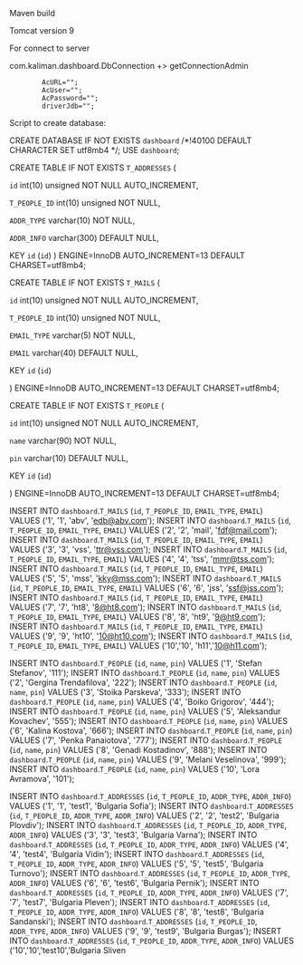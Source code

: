 Maven build

Tomcat version 9

For connect to server

com.kaliman.dashboard.DbConnection +> getConnectionAdmin

			AcURL="";
			AcUser="";
			AcPassword="";
			driverJdb="";
      
Script to create database:      
      

CREATE DATABASE IF NOT EXISTS `dashboard` /*!40100 DEFAULT CHARACTER SET utf8mb4 */;
USE `dashboard`;

CREATE TABLE IF NOT EXISTS `T_ADDRESSES` (

  `id` int(10) unsigned NOT NULL AUTO_INCREMENT,
  
  `T_PEOPLE_ID` int(10) unsigned NOT NULL,
  
  `ADDR_TYPE` varchar(10) NOT NULL,
  
  `ADDR_INFO` varchar(300) DEFAULT NULL,
  
  KEY `id` (`id`)
) 
ENGINE=InnoDB AUTO_INCREMENT=13 DEFAULT CHARSET=utf8mb4;
 

CREATE TABLE IF NOT EXISTS `T_MAILS` (

  `id` int(10) unsigned NOT NULL AUTO_INCREMENT,
  
  `T_PEOPLE_ID` int(10) unsigned NOT NULL,
  
  `EMAIL_TYPE` varchar(5) NOT NULL,
  
  `EMAIL` varchar(40) DEFAULT NULL,
  
  KEY `id` (`id`)
  
) 
ENGINE=InnoDB AUTO_INCREMENT=13 DEFAULT CHARSET=utf8mb4;
 

CREATE TABLE IF NOT EXISTS `T_PEOPLE` (

  `id` int(10) unsigned NOT NULL AUTO_INCREMENT,
  
  `name` varchar(90) NOT NULL,
  
  `pin` varchar(10) DEFAULT NULL,
  
  KEY `id` (`id`)
  
) 
ENGINE=InnoDB AUTO_INCREMENT=13 DEFAULT CHARSET=utf8mb4;
 
INSERT INTO `dashboard`.`T_MAILS` (`id`, `T_PEOPLE_ID`, `EMAIL_TYPE`, `EMAIL`) VALUES ('1', '1', 'abv', 'edb@abv.com');
INSERT INTO `dashboard`.`T_MAILS` (`id`, `T_PEOPLE_ID`, `EMAIL_TYPE`, `EMAIL`) VALUES ('2', '2', 'mail', 'fdf@mail.com');
INSERT INTO `dashboard`.`T_MAILS` (`id`, `T_PEOPLE_ID`, `EMAIL_TYPE`, `EMAIL`) VALUES ('3', '3', 'vss', 'ttr@vss.com');
INSERT INTO `dashboard`.`T_MAILS` (`id`, `T_PEOPLE_ID`, `EMAIL_TYPE`, `EMAIL`) VALUES ('4', '4', 'tss', 'mmr@tss.com');
INSERT INTO `dashboard`.`T_MAILS` (`id`, `T_PEOPLE_ID`, `EMAIL_TYPE`, `EMAIL`) VALUES ('5', '5', 'mss', 'kky@mss.com');
INSERT INTO `dashboard`.`T_MAILS` (`id`, `T_PEOPLE_ID`, `EMAIL_TYPE`, `EMAIL`) VALUES ('6', '6', 'jss', 'ssf@jss.com');
INSERT INTO `dashboard`.`T_MAILS` (`id`, `T_PEOPLE_ID`, `EMAIL_TYPE`, `EMAIL`) VALUES ('7', '7', 'ht8', '8@ht8.com');
INSERT INTO `dashboard`.`T_MAILS` (`id`, `T_PEOPLE_ID`, `EMAIL_TYPE`, `EMAIL`) VALUES ('8', '8', 'ht9', '9@ht9.com');
INSERT INTO `dashboard`.`T_MAILS` (`id`, `T_PEOPLE_ID`, `EMAIL_TYPE`, `EMAIL`) VALUES ('9', '9', 'ht10', '10@ht10.com');
INSERT INTO `dashboard`.`T_MAILS` (`id`, `T_PEOPLE_ID`, `EMAIL_TYPE`, `EMAIL`) VALUES ('10','10', 'h11','10@h11.com');

INSERT INTO `dashboard`.`T_PEOPLE` (`id`, `name`, `pin`) VALUES ('1', 'Stefan Stefanov', '111');
INSERT INTO `dashboard`.`T_PEOPLE` (`id`, `name`, `pin`) VALUES ('2', 'Gergina Trendafilova', '222');
INSERT INTO `dashboard`.`T_PEOPLE` (`id`, `name`, `pin`) VALUES ('3', 'Stoika Parskeva', '333');
INSERT INTO `dashboard`.`T_PEOPLE` (`id`, `name`, `pin`) VALUES ('4', 'Boiko Grigorov', '444');
INSERT INTO `dashboard`.`T_PEOPLE` (`id`, `name`, `pin`) VALUES ('5', 'Aleksandur Kovachev', '555');
INSERT INTO `dashboard`.`T_PEOPLE` (`id`, `name`, `pin`) VALUES ('6', 'Kalina Kostova', '666');
INSERT INTO `dashboard`.`T_PEOPLE` (`id`, `name`, `pin`) VALUES ('7', 'Penka Panaiotova', '777');
INSERT INTO `dashboard`.`T_PEOPLE` (`id`, `name`, `pin`) VALUES ('8', 'Genadi Kostadinov', '888');
INSERT INTO `dashboard`.`T_PEOPLE` (`id`, `name`, `pin`) VALUES ('9', 'Melani Veselinova', '999');
INSERT INTO `dashboard`.`T_PEOPLE` (`id`, `name`, `pin`) VALUES ('10', 'Lora Avramova', '101');

INSERT INTO `dashboard`.`T_ADDRESSES` (`id`, `T_PEOPLE_ID`, `ADDR_TYPE`, `ADDR_INFO`) VALUES ('1', '1', 'test1', 'Bulgaria Sofia');
INSERT INTO `dashboard`.`T_ADDRESSES` (`id`, `T_PEOPLE_ID`, `ADDR_TYPE`, `ADDR_INFO`) VALUES ('2', '2', 'test2', 'Bulgaria Plovdiv');
INSERT INTO `dashboard`.`T_ADDRESSES` (`id`, `T_PEOPLE_ID`, `ADDR_TYPE`, `ADDR_INFO`) VALUES ('3', '3', 'test3', 'Bulgaria Varna');
INSERT INTO `dashboard`.`T_ADDRESSES` (`id`, `T_PEOPLE_ID`, `ADDR_TYPE`, `ADDR_INFO`) VALUES ('4', '4', 'test4', 'Bulgaria Vidin');
INSERT INTO `dashboard`.`T_ADDRESSES` (`id`, `T_PEOPLE_ID`, `ADDR_TYPE`, `ADDR_INFO`) VALUES ('5', '5', 'test5', 'Bulgaria Turnovo');
INSERT INTO `dashboard`.`T_ADDRESSES` (`id`, `T_PEOPLE_ID`, `ADDR_TYPE`, `ADDR_INFO`) VALUES ('6', '6', 'test6', 'Bulgaria Pernik');
INSERT INTO `dashboard`.`T_ADDRESSES` (`id`, `T_PEOPLE_ID`, `ADDR_TYPE`, `ADDR_INFO`) VALUES ('7', '7', 'test7', 'Bulgaria Pleven');
INSERT INTO `dashboard`.`T_ADDRESSES` (`id`, `T_PEOPLE_ID`, `ADDR_TYPE`, `ADDR_INFO`) VALUES ('8', '8', 'test8', 'Bulgaria Sandanski');
INSERT INTO `dashboard`.`T_ADDRESSES` (`id`, `T_PEOPLE_ID`, `ADDR_TYPE`, `ADDR_INFO`) VALUES ('9', '9', 'test9', 'Bulgaria Burgas');
INSERT INTO `dashboard`.`T_ADDRESSES` (`id`, `T_PEOPLE_ID`, `ADDR_TYPE`, `ADDR_INFO`) VALUES ('10','10','test10','Bulgaria Sliven



